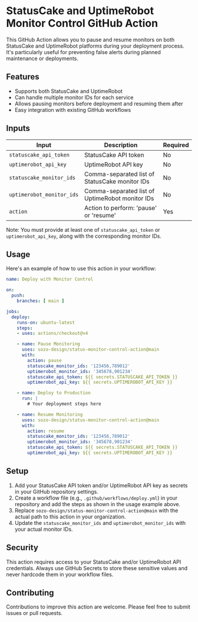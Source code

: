# StatusCake and UptimeRobot Monitor Control GitHub Action

This GitHub Action allows you to pause and resume monitors on both StatusCake and UptimeRobot platforms during your deployment process. It's particularly useful for preventing false alerts during planned maintenance or deployments.

## Features

- Supports both StatusCake and UptimeRobot
- Can handle multiple monitor IDs for each service
- Allows pausing monitors before deployment and resuming them after
- Easy integration with existing GitHub workflows

## Inputs

| Input | Description | Required |
|-------|-------------|----------|
| `statuscake_api_token` | StatusCake API token | No |
| `uptimerobot_api_key` | UptimeRobot API key | No |
| `statuscake_monitor_ids` | Comma-separated list of StatusCake monitor IDs | No |
| `uptimerobot_monitor_ids` | Comma-separated list of UptimeRobot monitor IDs | No |
| `action` | Action to perform: 'pause' or 'resume' | Yes |

Note: You must provide at least one of `statuscake_api_token` or `uptimerobot_api_key`, along with the corresponding monitor IDs.

## Usage

Here's an example of how to use this action in your workflow:

```yaml
name: Deploy with Monitor Control

on:
  push:
    branches: [ main ]

jobs:
  deploy:
    runs-on: ubuntu-latest
    steps:
    - uses: actions/checkout@v4

    - name: Pause Monitoring
      uses: sozo-design/status-monitor-control-action@main
      with:
        action: pause
        statuscake_monitor_ids: '123456,789012'
        uptimerobot_monitor_ids: '345678,901234'
        statuscake_api_token: ${{ secrets.STATUSCAKE_API_TOKEN }}
        uptimerobot_api_key: ${{ secrets.UPTIMEROBOT_API_KEY }}

    - name: Deploy to Production
      run: |
        # Your deployment steps here

    - name: Resume Monitoring
      uses: sozo-design/status-monitor-control-action@main
      with:
        action: resume
        statuscake_monitor_ids: '123456,789012'
        uptimerobot_monitor_ids: '345678,901234'
        statuscake_api_token: ${{ secrets.STATUSCAKE_API_TOKEN }}
        uptimerobot_api_key: ${{ secrets.UPTIMEROBOT_API_KEY }}
```

## Setup

1. Add your StatusCake API token and/or UptimeRobot API key as secrets in your GitHub repository settings.
2. Create a workflow file (e.g., `.github/workflows/deploy.yml`) in your repository and add the steps as shown in the usage example above.
3. Replace `sozo-design/status-monitor-control-action@main` with the actual path to this action in your organization.
4. Update the `statuscake_monitor_ids` and `uptimerobot_monitor_ids` with your actual monitor IDs.

## Security

This action requires access to your StatusCake and/or UptimeRobot API credentials. Always use GitHub Secrets to store these sensitive values and never hardcode them in your workflow files.

## Contributing

Contributions to improve this action are welcome. Please feel free to submit issues or pull requests.
